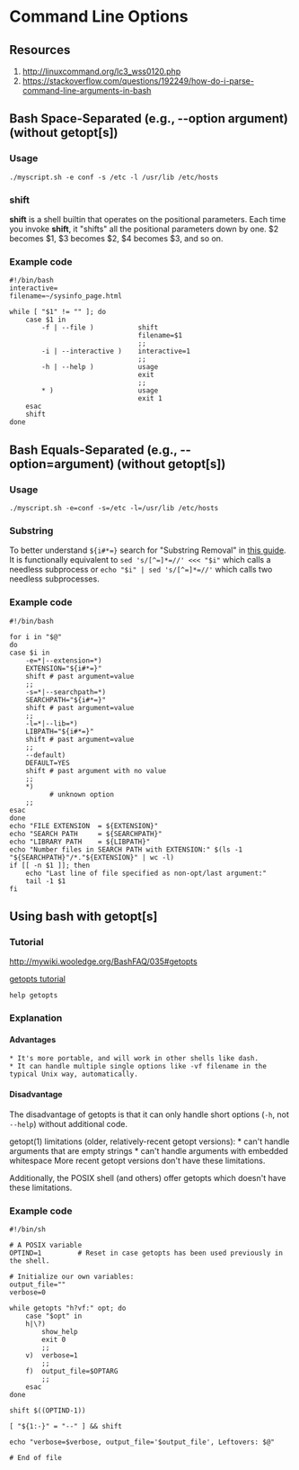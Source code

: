 # Command Line Options

## Resources
1. http://linuxcommand.org/lc3_wss0120.php
2. https://stackoverflow.com/questions/192249/how-do-i-parse-command-line-arguments-in-bash

## Bash Space-Separated (e.g., --option argument) (without getopt[s])
### Usage   
```
./myscript.sh -e conf -s /etc -l /usr/lib /etc/hosts 
```

### shift
**shift** is a shell builtin that operates on the positional parameters. Each time you invoke **shift**, it "shifts" all the positional parameters down by one. $2 becomes $1, $3 becomes $2, $4 becomes $3, and so on.

### Example code
```
#!/bin/bash
interactive=
filename=~/sysinfo_page.html

while [ "$1" != "" ]; do
    case $1 in
        -f | --file )           shift
                                filename=$1
                                ;;
        -i | --interactive )    interactive=1
                                ;;
        -h | --help )           usage
                                exit
                                ;;
        * )                     usage
                                exit 1
    esac
    shift
done
```

## Bash Equals-Separated (e.g., --option=argument) (without getopt[s])
### Usage 
```
./myscript.sh -e=conf -s=/etc -l=/usr/lib /etc/hosts
```

### Substring
To better understand `${i#*=}` search for "Substring Removal" in [this guide](http://tldp.org/LDP/abs/html/string-manipulation.html). It is functionally equivalent to `sed 's/[^=]*=//' <<< "$i"` which calls a needless subprocess or `echo "$i" | sed 's/[^=]*=//'` which calls two needless subprocesses.

### Example code
```
#!/bin/bash

for i in "$@"
do
case $i in
    -e=*|--extension=*)
    EXTENSION="${i#*=}"
    shift # past argument=value
    ;;
    -s=*|--searchpath=*)
    SEARCHPATH="${i#*=}"
    shift # past argument=value
    ;;
    -l=*|--lib=*)
    LIBPATH="${i#*=}"
    shift # past argument=value
    ;;
    --default)
    DEFAULT=YES
    shift # past argument with no value
    ;;
    *)
          # unknown option
    ;;
esac
done
echo "FILE EXTENSION  = ${EXTENSION}"
echo "SEARCH PATH     = ${SEARCHPATH}"
echo "LIBRARY PATH    = ${LIBPATH}"
echo "Number files in SEARCH PATH with EXTENSION:" $(ls -1 "${SEARCHPATH}"/*."${EXTENSION}" | wc -l)
if [[ -n $1 ]]; then
    echo "Last line of file specified as non-opt/last argument:"
    tail -1 $1
fi
```

## Using bash with getopt[s]
### Tutorial
http://mywiki.wooledge.org/BashFAQ/035#getopts

[getopts tutorial](http://wiki.bash-hackers.org/howto/getopts_tutorial)

`help getopts`

### Explanation
#### Advantages
    * It's more portable, and will work in other shells like dash.
    * It can handle multiple single options like -vf filename in the typical Unix way, automatically.

#### Disadvantage
The disadvantage of getopts is that it can only handle short options (`-h`, not `--help`) without additional code.

getopt(1) limitations (older, relatively-recent getopt versions):
    * can't handle arguments that are empty strings
    * can't handle arguments with embedded whitespace
More recent getopt versions don't have these limitations.

Additionally, the POSIX shell (and others) offer getopts which doesn't have these limitations.

### Example code
```
#!/bin/sh

# A POSIX variable
OPTIND=1         # Reset in case getopts has been used previously in the shell.

# Initialize our own variables:
output_file=""
verbose=0

while getopts "h?vf:" opt; do
    case "$opt" in
    h|\?)
        show_help
        exit 0
        ;;
    v)  verbose=1
        ;;
    f)  output_file=$OPTARG
        ;;
    esac
done

shift $((OPTIND-1))

[ "${1:-}" = "--" ] && shift

echo "verbose=$verbose, output_file='$output_file', Leftovers: $@"

# End of file
```
